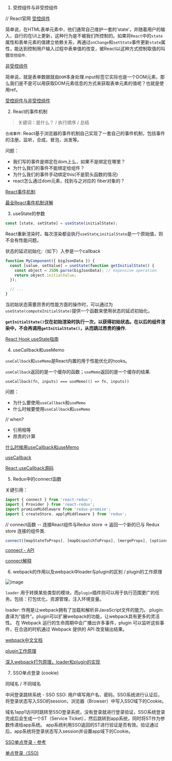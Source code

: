 1. 受控组件与非受控组件

// React官网
[受控组件](https://zh-hans.reactjs.org/docs/forms.html#controlled-components)

简单说，在HTML表单元素中，他们通常自己维护一套的‘state’，并随着用户的输入，自行的在UI上更新，这种行为是不被我们所控制的。如果将`React`中的`state`属性和表单元素的值建立依赖关系，再通过`onChange`和`setState`事件更新`state`属性，能达到控制用户输入过程中表单值的改变，被React以这种方式控制取值的叫做`受控组件`.


[非受控组件](https://zh-hans.reactjs.org/docs/uncontrolled-components.html)

简单说，就是表单数据就由`DOM`本身处理.input标签它实际也是一个DOM元素，那么我们是不是可以用获取DOM元素信息的方式来获取表单元素的值呢？也就是使用ref。

[受控组件与非受控组件](https://juejin.cn/post/6858276396968951822)


2. React的事件机制

> 关键词：是什么？ /  执行顺序  /  总结 

`合成事件`: React基于浏览器的事件机制自己实现了一套自己的事件机制，包括事件的注册，监听，合成，冒泡，派发等。

问题：
- 我们写的事件是绑定在dom上么，如果不是绑定在哪里？
- 为什么我们的事件不能绑定给组件？
- 为什么我们的事件手动绑定this(不是箭头函数的情况)
- react怎么通过dom元素，找到与之对应的 fiber对象的？


[React事件机制](https://developer.51cto.com/article/668958.html)

[最全React事件机制详解](https://www.jianshu.com/p/41776f2f4d8b)

3. useState的参数

```js
const [state, setState] = useState(initialState);
```

React重新渲染时，每次渲染都会执行`useState`,`initialState`是一个原始值，则不会有性能问题。

状态的延迟初始化:（如下）入参是一个callback

```js
function MyComponent({ bigJsonData }) {
  const [value, setValue] = useState(function getInitialState() {
    const object = JSON.parse(bigJsonData); // expensive operation
    return object.initialValue;
  });

  // ...
}
```
当初始状态需要昂贵的性能方面的操作时，可以通过为`useState(computeInitialState)`提供一个函数来使用状态的延迟初始化。

**`getInitialState()`仅在初始渲染时执行一次，以获得初始状态。在以后的组件渲染中，不会再调用`getInitialState()`，从而跳过昂贵的操作.**

[React Hook useState指南](https://juejin.cn/post/6844903999083118606)

4. useCallback和useMemo

`useCallback`和`useMemo`是React内置的用于性能优化的hooks。

`useCallback`返回的是一个缓存的函数；`useMemo`返回的是一个缓存的结果.

`useCallback(fn, inputs) === useMemo(() => fn, inputs))`

问题：
- 为什么要使用`useCallback`和`useMemo`
- 什么时候要使用`useCallback`和`useMemo`

// when?
- 引用相等
- 昂贵的计算

[什么时候用useCallback和useMemo](https://jancat.github.io/post/2019/translation-usememo-and-usecallback/)

[useCallback](https://zhuanlan.zhihu.com/p/56975681)

[React useCallback源码](https://github.com/facebook/react/blob/0e100ed00fb52cfd107db1d1081ef18fe4b9167f/packages/react-server/src/ReactFizzHooks.js#L445)

5. Redux中的connect函数

关键引用：

```js
import { connect } from 'react-redux';
import { Provider } from 'react-redux';
import promiseMiddleware from 'redux-promise';
import { createStore, applyMiddleware } from 'redux';
```

// connect函数 -- 连接React组件与Redux store -> 返回一个新的已与 Redux store 连接的组件类.

```js
connect([mapStateToProps], [mapDispatchToProps], [mergeProps], [options])
```

[connect - API](https://www.redux.org.cn/docs/react-redux/api.html)

[connect解释](https://segmentfault.com/a/1190000015042646)

6. webpack的作用以及webpack中loader与plugin的区别 / plugin的工作原理

![image](https://user-images.githubusercontent.com/25894364/156019804-6e9048d5-7ea6-46b5-8120-63e795f2c31e.png)

`loader` 用于转换某些类型的模块，而`plugin`插件则可以用于执行范围更广的任务。包括：打包优化，资源管理，注入环境变量。

loader: 作用是让webpack拥有了加载和解析非JavaScript文件的能力。
plugin: 直译为"插件"。plugin可以扩展webpack的功能，让webpack具有更多的灵活性。 在 Webpack 运行的生命周期中会广播出许多事件，plugin 可以监听这些事件，在合适的时机通过 Webpack 提供的 API 改变输出结果。


[webpack中文文档](https://webpack.docschina.org/concepts/#plugins)

[plugin工作原理](https://segmentfault.com/a/1190000023016347)

[深入webpack打包原理，loader和plugin的实现](https://juejin.cn/post/6844904146827476999#heading-14)

7. SSO单点登录 (cookie)

同域名 / 不同域名

中间登录跳转系统 - SSO
SSO: 用户填写用户名、密码，SSO系统进行认证后，将登录状态写入SSO的session，浏览器（Browser）中写入SSO域下的Cookie。

域名1app1访问时跳转至SSO登录系统，没有登录就进行登录验证，SSO系统登录完成后会生成一个ST（Service Ticket），然后跳转到app系统，同时将ST作为参数传递给app系统。
app系统利用SSO返回的ST进行验证是否有效。验证通过后，app系统将登录状态写入session并设置app域下的Cookie。

[SSO单点登录 - 参考](https://zhuanlan.zhihu.com/p/66037342)

[单点登录（SSO)](https://juejin.cn/post/6945277725066133534)

